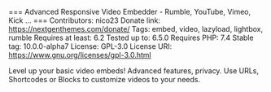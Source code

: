 === Advanced Responsive Video Embedder - Rumble, YouTube, Vimeo, Kick ... ===
Contributors: nico23
Donate link: https://nextgenthemes.com/donate/
Tags: embed, video, lazyload, lightbox, rumble
Requires at least: 6.2
Tested up to: 6.5.0
Requires PHP: 7.4
Stable tag: 10.0.0-alpha7
License: GPL-3.0
License URI: https://www.gnu.org/licenses/gpl-3.0.html

Level up your basic video embeds! Advanced features, privacy. Use URLs, Shortcodes or Blocks to customize videos to your needs.
